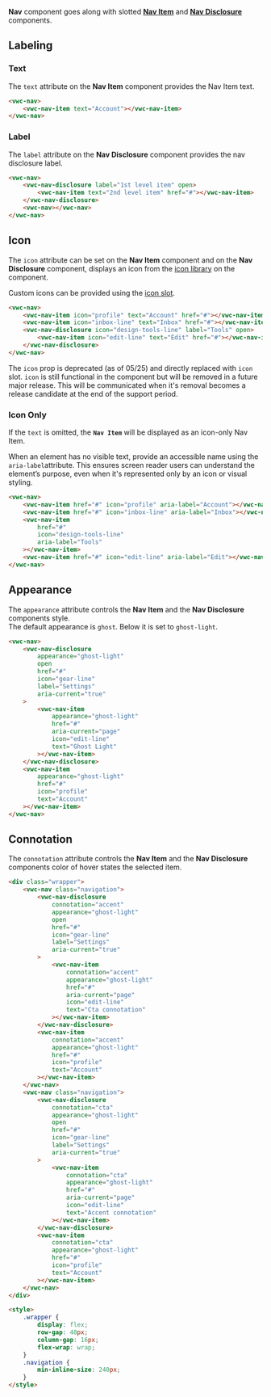 **Nav** component goes along with slotted **[Nav Item](/components/navigation/code/#nav-item)** and **[Nav Disclosure](/components/navigation/code/#nav-disclosure)** components.

## Labeling

### Text

The `text` attribute on the **Nav Item** component provides the Nav Item text.

```html preview
<vwc-nav>
	<vwc-nav-item text="Account"></vwc-nav-item>
</vwc-nav>
```

### Label

The `label` attribute on the **Nav Disclosure** component provides the nav disclosure label.

```html preview 120px
<vwc-nav>
	<vwc-nav-disclosure label="1st level item" open>
		<vwc-nav-item text="2nd level item" href="#"></vwc-nav-item>
	</vwc-nav-disclosure>
	<vwc-nav></vwc-nav>
</vwc-nav>
```

## Icon

The `icon` attribute can be set on the **Nav Item** component and on the **Nav Disclosure** component, displays an icon from the [icon library](/icons/icons-gallery/) on the component.

Custom icons can be provided using the [icon slot](/components/navigation/code/#icon-slot).

```html preview 250px
<vwc-nav>
	<vwc-nav-item icon="profile" text="Account" href="#"></vwc-nav-item>
	<vwc-nav-item icon="inbox-line" text="Inbox" href="#"></vwc-nav-item>
	<vwc-nav-disclosure icon="design-tools-line" label="Tools" open>
		<vwc-nav-item icon="edit-line" text="Edit" href="#"></vwc-nav-item>
	</vwc-nav-disclosure>
</vwc-nav>
```

<vwc-note connotation="warning" headline="Deprecated Prop: icon">
	<vwc-icon slot="icon" name="warning-line"></vwc-icon>

The `icon` prop is deprecated (as of 05/25) and directly replaced with `icon` slot. `icon` is still functional in the component but will be removed in a future major release. This will be communicated when it's removal becomes a release candidate at the end of the support period.

</vwc-note>

### Icon Only

If the `text` is omitted, the **`Nav Item`** will be displayed as an icon-only Nav Item.

<vwc-note connotation="information" icon="accessibility-line" headline="Accessibility Tip">

When an element has no visible text, provide an accessible name using the <nobr><code>aria-label</code></nobr>attribute. This ensures screen reader users can understand the element’s purpose, even when it's represented only by an icon or visual styling.

</vwc-note>

```html preview 250px
<vwc-nav>
	<vwc-nav-item href="#" icon="profile" aria-label="Account"></vwc-nav-item>
	<vwc-nav-item href="#" icon="inbox-line" aria-label="Inbox"></vwc-nav-item>
	<vwc-nav-item
		href="#"
		icon="design-tools-line"
		aria-label="Tools"
	></vwc-nav-item>
	<vwc-nav-item href="#" icon="edit-line" aria-label="Edit"></vwc-nav-item>
</vwc-nav>
```

## Appearance

The `appearance` attribute controls the **Nav Item** and the **Nav Disclosure** components style.  
The default appearance is `ghost`. Below it is set to `ghost-light`.

```html preview
<vwc-nav>
	<vwc-nav-disclosure
		appearance="ghost-light"
		open
		href="#"
		icon="gear-line"
		label="Settings"
		aria-current="true"
	>
		<vwc-nav-item
			appearance="ghost-light"
			href="#"
			aria-current="page"
			icon="edit-line"
			text="Ghost Light"
		></vwc-nav-item>
	</vwc-nav-disclosure>
	<vwc-nav-item
		appearance="ghost-light"
		href="#"
		icon="profile"
		text="Account"
	></vwc-nav-item>
</vwc-nav>
```

## Connotation

The `connotation` attribute controls the **Nav Item** and the **Nav Disclosure** components color of hover states the selected item.

```html preview
<div class="wrapper">
	<vwc-nav class="navigation">
		<vwc-nav-disclosure
			connotation="accent"
			appearance="ghost-light"
			open
			href="#"
			icon="gear-line"
			label="Settings"
			aria-current="true"
		>
			<vwc-nav-item
				connotation="accent"
				appearance="ghost-light"
				href="#"
				aria-current="page"
				icon="edit-line"
				text="Cta connotation"
			></vwc-nav-item>
		</vwc-nav-disclosure>
		<vwc-nav-item
			connotation="accent"
			appearance="ghost-light"
			href="#"
			icon="profile"
			text="Account"
		></vwc-nav-item>
	</vwc-nav>
	<vwc-nav class="navigation">
		<vwc-nav-disclosure
			connotation="cta"
			appearance="ghost-light"
			open
			href="#"
			icon="gear-line"
			label="Settings"
			aria-current="true"
		>
			<vwc-nav-item
				connotation="cta"
				appearance="ghost-light"
				href="#"
				aria-current="page"
				icon="edit-line"
				text="Accent connotation"
			></vwc-nav-item>
		</vwc-nav-disclosure>
		<vwc-nav-item
			connotation="cta"
			appearance="ghost-light"
			href="#"
			icon="profile"
			text="Account"
		></vwc-nav-item>
	</vwc-nav>
</div>

<style>
	.wrapper {
		display: flex;
		row-gap: 48px;
		column-gap: 16px;
		flex-wrap: wrap;
	}
	.navigation {
		min-inline-size: 240px;
	}
</style>
```
